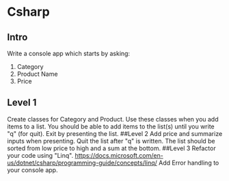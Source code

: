 # Csharp
## Intro
Write a console app which starts by asking:
1. Category
2. Product Name
3. Price
## Level 1
Create classes for Category and Product. Use these classes when you add items to a list. You
should be able to add items to the list(s) until you write "q" (for quit).
Exit by presenting the list.
##Level 2
Add price and summarize inputs when presenting. Quit the list after "q" is written.
The list should be sorted from low price to high and a sum at the bottom.
##Level 3
Refactor your code using "Linq".
https://docs.microsoft.com/en-us/dotnet/csharp/programming-guide/concepts/linq/
Add Error handling to your console app.
 

